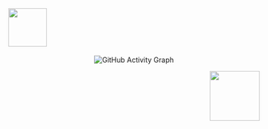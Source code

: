 <h2 align="left">
  <img src="https://user-images.githubusercontent.com/74038190/212281775-b468df30-4edc-4bf8-a4ee-f52e1aaddc86.gif" width="77" />
</h2>

<p align="center">
  <img 
    src="https://github-readme-activity-graph.vercel.app/graph?username=abdel2ty&theme=github-compact&hide_title=true&hide_border=false&color=58a6ff&line=58a6ff&point=ffffff&area=true&area_color=58a6ff&border_color=ffffff" 
    alt="GitHub Activity Graph"
  />
</p>

<p align="right">
  <img height="100em" src="https://github-readme-stats.vercel.app/api/top-langs/?username=abdel2ty&layout=compact&theme=dark&bg_color=0d1117&title_color=58a6ff&text_color=c9d1d9&border_color=30363d&hide_border=false" />
</p>
